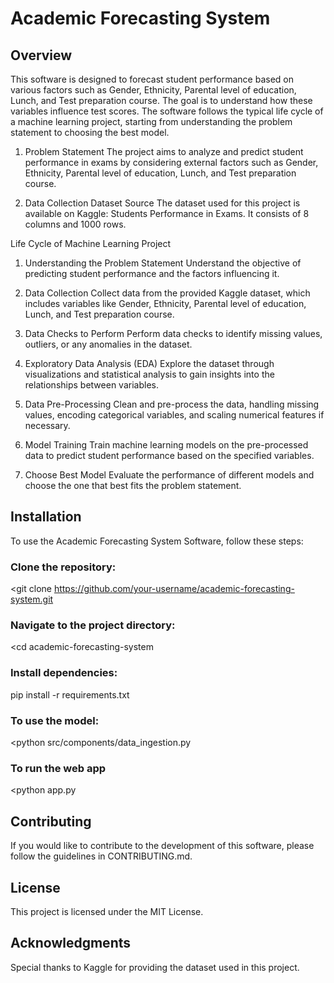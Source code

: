 # Academic Forecasting System
## Overview
This software is designed to forecast student performance based on various factors such as Gender, Ethnicity, Parental level of education, Lunch, and Test preparation course. The goal is to understand how these variables influence test scores. The software follows the typical life cycle of a machine learning project, starting from understanding the problem statement to choosing the best model.

1. Problem Statement
The project aims to analyze and predict student performance in exams by considering external factors such as Gender, Ethnicity, Parental level of education, Lunch, and Test preparation course.

2. Data Collection
Dataset Source
The dataset used for this project is available on Kaggle: Students Performance in Exams. It consists of 8 columns and 1000 rows.

Life Cycle of Machine Learning Project
1. Understanding the Problem Statement
Understand the objective of predicting student performance and the factors influencing it.

2. Data Collection
Collect data from the provided Kaggle dataset, which includes variables like Gender, Ethnicity, Parental level of education, Lunch, and Test preparation course.

3. Data Checks to Perform
Perform data checks to identify missing values, outliers, or any anomalies in the dataset.

4. Exploratory Data Analysis (EDA)
Explore the dataset through visualizations and statistical analysis to gain insights into the relationships between variables.

5. Data Pre-Processing
Clean and pre-process the data, handling missing values, encoding categorical variables, and scaling numerical features if necessary.

6. Model Training
Train machine learning models on the pre-processed data to predict student performance based on the specified variables.

7. Choose Best Model
Evaluate the performance of different models and choose the one that best fits the problem statement.

## Installation
To use the Academic Forecasting System Software, follow these steps:

### Clone the repository:

<git clone https://github.com/your-username/academic-forecasting-system.git

### Navigate to the project directory:

<cd academic-forecasting-system

### Install dependencies:

pip install -r requirements.txt

### To use the model:

<python src/components/data_ingestion.py

### To run the web app
<python app.py

## Contributing
If you would like to contribute to the development of this software, please follow the guidelines in CONTRIBUTING.md.

## License
This project is licensed under the MIT License.

## Acknowledgments
Special thanks to Kaggle for providing the dataset used in this project.